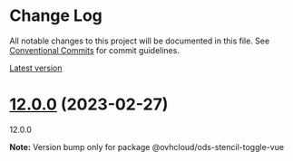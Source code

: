 # Change Log

All notable changes to this project will be documented in this file.
See [Conventional Commits](https://conventionalcommits.org) for commit guidelines.

[Latest version](https://ovhcloud.design/latest/?path=/docs/design-system-changelog--page)


# [12.0.0](https://ovhcloud.design/v12.0.0/?path=/docs/design-system-changelog--page) (2023-02-27)
12.0.0

**Note:** Version bump only for package @ovhcloud/ods-stencil-toggle-vue
